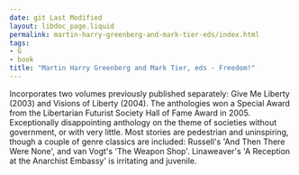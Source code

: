 ```yaml
---
date: git Last Modified
layout: libdoc_page.liquid
permalink: martin-harry-greenberg-and-mark-tier-eds/index.html
tags:
- G
- book
title: "Martin Harry Greenberg and Mark Tier, eds - Freedom!"
---
```


Incorporates two volumes previously published separately:  Give Me Liberty (2003) and Visions of Liberty (2004). The  anthologies won a Special Award from the Libertarian Futurist Society Hall of  Fame Award in 2005.
 
Exceptionally  disappointing anthology on the theme of societies without government, or with  very little. Most stories are pedestrian and uninspiring, though a couple of  genre classics are included: Russell's 'And Then There Were None', and van  Vogt's 'The Weapon Shop'. Linaweaver's 'A Reception at the Anarchist Embassy' is  irritating and juvenile.